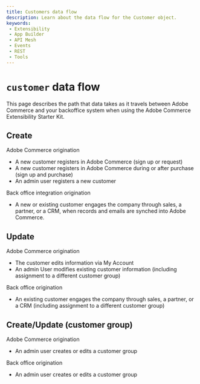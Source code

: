 ```yaml
---
title: Customers data flow
description: Learn about the data flow for the Customer object.
keywords:
 - Extensibility
 - App Builder
 - API Mesh
 - Events
 - REST
 - Tools
---
```


# `customer` data flow

This page describes the path that data takes as it travels between Adobe Commerce and your backoffice system when using the Adobe Commerce Extensibility Starter Kit.

## Create

Adobe Commerce origination

- A new customer registers in Adobe Commerce (sign up or request)
- A new customer registers in Adobe Commerce during or after purchase (sign up and purchase)
- An admin user registers a new customer

Back office integration origination

- A new or existing customer engages the company through sales, a partner, or a CRM, when records and emails are synched into Adobe Commerce.

## Update

Adobe Commerce origination

- The customer edits information via My Account
- An admin User modifies existing customer information (including assignment to a different customer group)

Back office origination

- An existing customer engages the company through sales, a partner, or a CRM (including assignment to a different customer group)

## Create/Update (customer group)

Adobe Commerce origination

- An admin user creates or edits a customer group

Back office origination

- An admin user creates or edits a customer group

